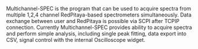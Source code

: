 Multichannel-SPEC is the program that can be used to acquire spectra from multiple 1,2,4 channel RedPitaya-based spectrometers simultaneously.
Data exchange between user and RedPitaya is possible via SCPI after TCPIP connection.
Currently Multichannel-SPEC provides ability to acquire spectra and perform simple analysis, including single peak fitting, data export into CSV,
signal control with the internal Oscilloscope widget.